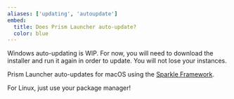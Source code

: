```yaml
---
aliases: ['updating', 'autoupdate']
embed:
  title: Does Prism Launcher auto-update?
  color: blue
---
```

Windows auto-updating is WIP. For now, you will need to download the installer and run it again in order to update. You will not lose your instances.

Prism Launcher auto-updates for macOS using the [Sparkle Framework](https://sparkle-project.org/).

For Linux, just use your package manager!